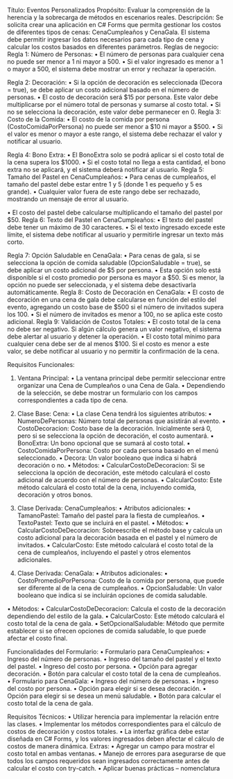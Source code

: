 Título: Eventos Personalizados
Propósito: Evaluar la comprensión de la herencia y la sobrecarga de métodos en
escenarios reales.
Descripción:
Se solicita crear una aplicación en C# Forms que permita gestionar los costos de diferentes
tipos de cenas: CenaCumpleaños y CenaGala. El sistema debe permitir ingresar los datos
necesarios para cada tipo de cena y calcular los costos basados en diferentes parámetros.
Reglas de negocio:
Regla 1: Número de Personas:
• El número de personas para cualquier cena no puede ser menor a 1 ni mayor a 500.
• Si el valor ingresado es menor a 1 o mayor a 500, el sistema debe mostrar
un error y rechazar la operación.

Regla 2: Decoración:
• Si la opción de decoración es seleccionada (Decora = true), se debe aplicar un costo
adicional basado en el número de personas.
• El costo de decoración será $15 por persona. Este valor debe multiplicarse por el
número total de personas y sumarse al costo total.
• Si no se selecciona la decoración, este valor debe permanecer en 0.
Regla 3: Costo de la Comida:
• El costo de la comida por persona (CostoComidaPorPersona) no puede ser menor
a $10 ni mayor a $500.
• Si el valor es menor o mayor a este rango, el sistema debe rechazar el valor
y notificar al usuario.

Regla 4: Bono Extra:
• El BonoExtra solo se podrá aplicar si el costo total de la cena supera los $1000.
• Si el costo total no llega a esta cantidad, el bono extra no se aplicará, y el
sistema deberá notificar al usuario.
Regla 5: Tamaño del Pastel en CenaCumpleaños:
• Para cenas de cumpleaños, el tamaño del pastel debe estar entre 1 y 5 (donde 1 es
pequeño y 5 es grande).
• Cualquier valor fuera de este rango debe ser rechazado, mostrando un
mensaje de error al usuario.

• El costo del pastel debe calcularse multiplicando el tamaño del pastel por $50.
Regla 6: Texto del Pastel en CenaCumpleaños:
• El texto del pastel debe tener un máximo de 30 caracteres.
• Si el texto ingresado excede este límite, el sistema debe notificar al usuario
y permitirle ingresar un texto más corto.

Regla 7: Opción Saludable en CenaGala:
• Para cenas de gala, si se selecciona la opción de comida saludable
(OpcionSaludable = true), se debe aplicar un costo adicional de $5 por persona.
• Esta opción solo está disponible si el costo promedio por persona es mayor a $50.
Si es menor, la opción no puede ser seleccionada, y el sistema debe desactivarla
automáticamente.
Regla 8: Costo de Decoración en CenaGala:
• El costo de decoración en una cena de gala debe calcularse en función del estilo
del evento, agregando un costo base de $500 si el número de invitados supera los
100.
• Si el número de invitados es menor a 100, no se aplica este costo adicional.
Regla 9: Validación de Costos Totales:
• El costo total de la cena no debe ser negativo. Si algún cálculo genera un valor
negativo, el sistema debe alertar al usuario y detener la operación.
• El costo total mínimo para cualquier cena debe ser de al menos $100. Si el costo es
menor a este valor, se debe notificar al usuario y no permitir la confirmación de la
cena.

Requisitos Funcionales:

1. Ventana Principal:
• La ventana principal debe permitir seleccionar entre organizar una Cena de
Cumpleaños o una Cena de Gala.
• Dependiendo de la selección, se debe mostrar un formulario con los campos
correspondientes a cada tipo de cena.

2. Clase Base: Cena:
• La clase Cena tendrá los siguientes atributos:
▪ NumeroDePersonas: Número total de personas que asistirán al
evento.
▪ CostoDecoracion: Costo base de la decoración. Inicialmente será 0,
pero si se selecciona la opción de decoración, el costo aumentará.
▪ BonoExtra: Un bono opcional que se sumará al costo total.
▪ CostoComidaPorPersona: Costo por cada persona basado en el
menú seleccionado.
▪ Decora: Un valor booleano que indica si habrá decoración o no.
• Métodos:
▪ CalcularCostoDeDecoracion: Si se selecciona la opción de
decoración, este método calculará el costo adicional de acuerdo con
el número de personas.
▪ CalcularCosto: Este método calculará el costo total de la cena,
incluyendo comida, decoración y otros bonos.

3. Clase Derivada: CenaCumpleaños:
• Atributos adicionales:
▪ TamanoPastel: Tamaño del pastel para la fiesta de cumpleaños.
▪ TextoPastel: Texto que se incluirá en el pastel.
• Métodos:
▪ CalcularCostoDeDecoracion: Sobreescribe el método base y calcula
un costo adicional para la decoración basada en el pastel y el número
de invitados.
▪ CalcularCosto: Este método calculará el costo total de la cena de
cumpleaños, incluyendo el pastel y otros elementos adicionales.

4. Clase Derivada: CenaGala:
• Atributos adicionales:
▪ CostoPromedioPorPersona: Costo de la comida por persona, que
puede ser diferente al de la cena de cumpleaños.
▪ OpcionSaludable: Un valor booleano que indica si se incluirán
opciones de comida saludable.

• Métodos:
▪ CalcularCostoDeDecoracion: Calcula el costo de la decoración
dependiendo del estilo de la gala.
▪ CalcularCosto: Este método calculará el costo total de la cena de
gala.
▪ SetOpcionalSaludable: Método que permite establecer si se ofrecen
opciones de comida saludable, lo que puede afectar el costo final.

Funcionalidades del Formulario:
• Formulario para CenaCumpleaños:
• Ingreso del número de personas.
• Ingreso del tamaño del pastel y el texto del pastel.
• Ingreso del costo por persona.
• Opción para agregar decoración.
• Botón para calcular el costo total de la cena de cumpleaños.
• Formulario para CenaGala:
• Ingreso del número de personas.
• Ingreso del costo por persona.
• Opción para elegir si se desea decoración.
• Opción para elegir si se desea un menú saludable.
• Botón para calcular el costo total de la cena de gala.

Requisitos Técnicos:
• Utilizar herencia para implementar la relación entre las clases.
• Implementar los métodos correspondientes para el cálculo de costos de decoración
y costos totales.
• La interfaz gráfica debe estar diseñada en C# Forms, y los valores ingresados deben
afectar el cálculo de costos de manera dinámica.
Extras:
• Agregar un campo para mostrar el costo total en ambas ventanas.
• Manejo de errores para asegurarse de que todos los campos requeridos sean
ingresados correctamente antes de calcular el costo con try-catch.
• Aplicar buenas prácticas – nomenclatura
